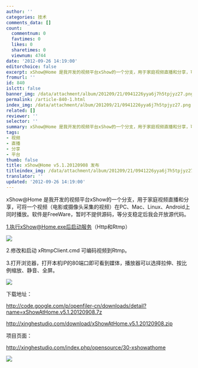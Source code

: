 ```yaml
---
author: ''
categories: 技术
comments_data: []
count:
  commentnum: 0
  favtimes: 0
  likes: 0
  sharetimes: 0
  viewnum: 4744
date: '2012-09-26 14:19:00'
editorchoice: false
excerpt: xShow@Home 是我开发的视频平台xShow的一个分支，用于家庭视频直播和分享，可将一个视频（电影或摄像头采集的视频）在PC、Mac、Linux、Android上同时播放。软件是FreeWare，暂时不提供源码，等分支稳定后我会开放源  ...
fromurl: ''
id: 840
islctt: false
banner_img: /data/attachment/album/201209/21/0941226yya6j7h5tpjyz27.png
permalink: /article-840-1.html
index_img: /data/attachment/album/201209/21/0941226yya6j7h5tpjyz27.png
related: []
reviewer: ''
selector: ''
summary: xShow@Home 是我开发的视频平台xShow的一个分支，用于家庭视频直播和分享，可将一个视频（电影或摄像头采集的视频）在PC、Mac、Linux、Android上同时播放。软件是FreeWare，暂时不提供源码，等分支稳定后我会开放源  ...
tags:
- 视频
- 直播
- 分享
- 平台
thumb: false
title: xShow@Home v5.1.20120908 发布
titleindex_img: /data/attachment/album/201209/21/0941226yya6j7h5tpjyz27.png
translator: ''
updated: '2012-09-26 14:19:00'
---
```


xShow@Home 是我开发的视频平台xShow的一个分支，用于家庭视频直播和分享，可将一个视频（电影或摄像头采集的视频）在PC、Mac、Linux、Android上同时播放。软件是FreeWare，暂时不提供源码，等分支稳定后我会开放源代码。


1.执行xShow@Home.exe后启动服务（Http和Rtmp）


![](/data/attachment/album/201209/21/0941226yya6j7h5tpjyz27.png)


2.修改和启动 xRtmpClient.cmd 可编码视频到Rtmp。


3.打开浏览器，打开本机IP的80端口即可看到媒体，播放器可以选择拉伸、按比例缩放、静音、全屏。


![](/data/attachment/album/201209/21/094414wr92qqjowz3ismuj.png)


下载地址：


<http://code.google.com/p/openfiler-cn/downloads/detail?name=xShowAtHome.v5.1.20120908.7z>


<http://xinghestudio.com/download/xShowAtHome.v5.1.20120908.zip>


项目页面：


<http://xinghestudio.com/index.php/opensource/30-xshowathome>


![](/data/attachment/album/201209/21/1012015nw3tn8dth3rx75d.png)